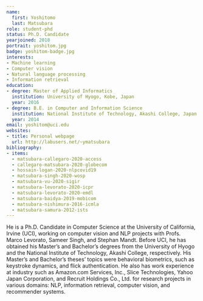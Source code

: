 ```yaml
---
name:
  first: Yoshitomo
  last: Matsubara
role: student-phd
status: Ph.D. Candidate
yearjoined: 2018
portrait: yoshitom.jpg
badge: yoshitom-badge.jpg
interests:
- Machine learning
- Computer vision
- Natural language processing
- Information retrieval
education:
- degree: Master of Applied Informatics
  institution: University of Hyogo, Kobe, Japan
  year: 2016
- degree: B.E. in Computer and Information Science
  institution: National Institute of Technology, Akashi College, Japan
  year: 2014
email: yoshitom@uci.edu
websites:
- title: Personal webpage
  url: http://labusers.net/~ymatsubara
bibliography:
- items:
  - matsubara-callegaro-2020-access
  - callegaro-matsubara-2020-globecom
  - hossain-logan-2020-nlpcovid19
  - matsubara-singh-2020-wosp
  - matsubara-vu-2020-sigir
  - matsubara-levorato-2020-icpr
  - matsubara-levorato-2020-emdl
  - matsubara-baidya-2019-mobicom
  - matsubara-nishimura-2016-icmla
  - matsubara-samura-2012-ists
---
```


He is a Ph.D. Candidate in Computer Science at the University of California, Irvine (UCI), working on computer vision and NLP projects with Profs. Marco Levorato, Sameer Singh, and Stephan Mandt. Before UCI, he has obtained his Master’s and Bachelor’s degrees from the University of Hyogo and the National Institute of Technology, Akashi College, respectively. His Master’s and Bachelor’s theses’ topics were behavioral biometrics, such as keystroke dynamics, and flick authentication. He also has work experience at industry such as Amazon.com Services, Inc., Slice Technologies, Yahoo Japan Corporation, and Recruit Holdings Co., Ltd. for research projects in various domains: NLP, information retrieval, computer vision, and recommender systems.
